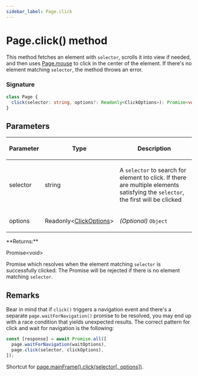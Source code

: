 ```yaml
---
sidebar_label: Page.click
---
```


# Page.click() method

This method fetches an element with `selector`, scrolls it into view if needed, and then uses [Page.mouse](./puppeteer.page.md#mouse) to click in the center of the element. If there's no element matching `selector`, the method throws an error.

### Signature

```typescript
class Page {
  click(selector: string, options?: Readonly<ClickOptions>): Promise<void>;
}
```

## Parameters

<table><thead><tr><th>

Parameter

</th><th>

Type

</th><th>

Description

</th></tr></thead>
<tbody><tr><td>

selector

</td><td>

string

</td><td>

A `selector` to search for element to click. If there are multiple elements satisfying the `selector`, the first will be clicked

</td></tr>
<tr><td>

options

</td><td>

Readonly&lt;[ClickOptions](./puppeteer.clickoptions.md)&gt;

</td><td>

_(Optional)_ `Object`

</td></tr>
</tbody></table>
**Returns:**

Promise&lt;void&gt;

Promise which resolves when the element matching `selector` is successfully clicked. The Promise will be rejected if there is no element matching `selector`.

## Remarks

Bear in mind that if `click()` triggers a navigation event and there's a separate `page.waitForNavigation()` promise to be resolved, you may end up with a race condition that yields unexpected results. The correct pattern for click and wait for navigation is the following:

```ts
const [response] = await Promise.all([
  page.waitForNavigation(waitOptions),
  page.click(selector, clickOptions),
]);
```

Shortcut for [page.mainFrame().click(selector\[, options\])](./puppeteer.frame.click.md).
